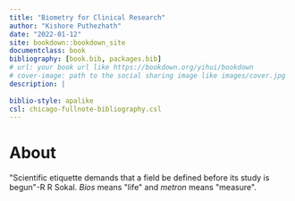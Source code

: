 ```yaml
--- 
title: "Biometry for Clinical Research"
author: "Kishore Puthezhath"
date: "2022-01-12"
site: bookdown::bookdown_site
documentclass: book
bibliography: [book.bib, packages.bib]
# url: your book url like https://bookdown.org/yihui/bookdown
# cover-image: path to the social sharing image like images/cover.jpg
description: |
  
biblio-style: apalike
csl: chicago-fullnote-bibliography.csl
---
```


# About

"Scientific etiquette demands that a field be defined before its study is begun"-R R Sokal. *Bios* means "life" and *metron* means "measure".


